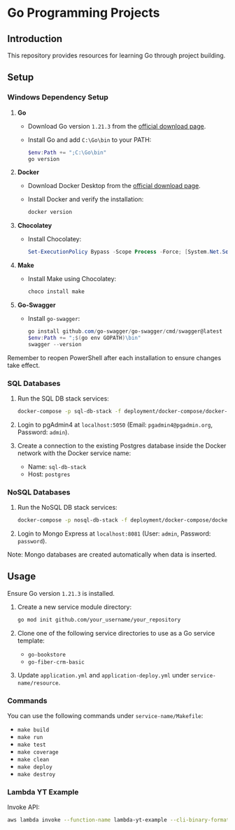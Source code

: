 # Go Programming Projects

## Introduction

This repository provides resources for learning Go through project building.

## Setup

### Windows Dependency Setup

1. **Go**
   - Download Go version `1.21.3` from the [official download page](https://golang.org/dl/).
   - Install Go and add `C:\Go\bin` to your PATH:

     ```powershell
     $env:Path += ";C:\Go\bin"
     go version
     ```

2. **Docker**
   - Download Docker Desktop from the [official download page](https://www.docker.com/products/docker-desktop).
   - Install Docker and verify the installation:

     ```powershell
     docker version
     ```

3. **Chocolatey**
   - Install Chocolatey:

     ```powershell
     Set-ExecutionPolicy Bypass -Scope Process -Force; [System.Net.ServicePointManager]::SecurityProtocol = [System.Net.ServicePointManager]::SecurityProtocol -bor 3072; iex ((New-Object System.Net.WebClient).DownloadString('https://chocolatey.org/install.ps1'))
     ```

4. **Make**
   - Install Make using Chocolatey:

     ```powershell
     choco install make
     ```

5. **Go-Swagger**
   - Install `go-swagger`:

     ```powershell
     go install github.com/go-swagger/go-swagger/cmd/swagger@latest
     $env:Path += ";$(go env GOPATH)\bin"
     swagger --version
     ```

Remember to reopen PowerShell after each installation to ensure changes take effect.

### SQL Databases

1. Run the SQL DB stack services:

    ```bash
    docker-compose -p sql-db-stack -f deployment/docker-compose/docker-compose-x86.yml --profile sql-db up -d
    ```

2. Login to pgAdmin4 at `localhost:5050` (Email: `pgadmin4@pgadmin.org`, Password: `admin`).
3. Create a connection to the existing Postgres database inside the Docker network with the Docker service name:
    - Name: `sql-db-stack`
    - Host: `postgres`

### NoSQL Databases

1. Run the NoSQL DB stack services:

    ```bash
    docker-compose -p nosql-db-stack -f deployment/docker-compose/docker-compose-x86.yml --profile nosql-db up -d
    ```

2. Login to Mongo Express at `localhost:8081` (User: `admin`, Password: `password`).

Note: Mongo databases are created automatically when data is inserted.

## Usage

Ensure Go version `1.21.3` is installed. 

1. Create a new service module directory:

    ```bash
    go mod init github.com/your_username/your_repository
    ```

2. Clone one of the following service directories to use as a Go service template:
    - `go-bookstore`
    - `go-fiber-crm-basic`

3. Update `application.yml` and `application-deploy.yml` under `service-name/resource`.

### Commands

You can use the following commands under `service-name/Makefile`:

- `make build`
- `make run`
- `make test`
- `make coverage`
- `make clean`
- `make deploy`
- `make destroy`

### Lambda YT Example

Invoke API:

```bash
aws lambda invoke --function-name lambda-yt-example --cli-binary-format raw-in-base64-out --payload '{\"What is your name?\": \"Jim\",\"How old are you?\": 33}' output.txt